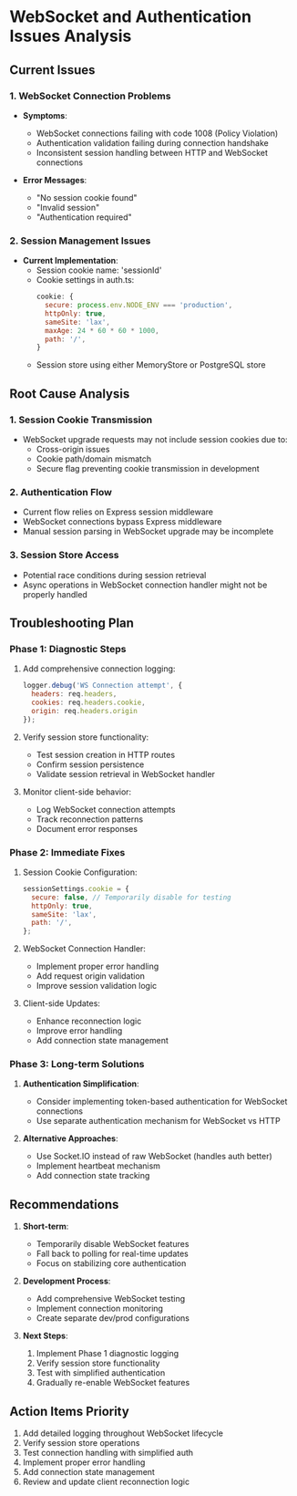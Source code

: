 # WebSocket and Authentication Issues Analysis

## Current Issues

### 1. WebSocket Connection Problems
- **Symptoms**:
  - WebSocket connections failing with code 1008 (Policy Violation)
  - Authentication validation failing during connection handshake
  - Inconsistent session handling between HTTP and WebSocket connections

- **Error Messages**:
  - "No session cookie found"
  - "Invalid session"
  - "Authentication required"

### 2. Session Management Issues
- **Current Implementation**:
  - Session cookie name: 'sessionId'
  - Cookie settings in auth.ts:
    ```javascript
    cookie: {
      secure: process.env.NODE_ENV === 'production',
      httpOnly: true,
      sameSite: 'lax',
      maxAge: 24 * 60 * 60 * 1000,
      path: '/',
    }
    ```
  - Session store using either MemoryStore or PostgreSQL store

## Root Cause Analysis

### 1. Session Cookie Transmission
- WebSocket upgrade requests may not include session cookies due to:
  - Cross-origin issues
  - Cookie path/domain mismatch
  - Secure flag preventing cookie transmission in development

### 2. Authentication Flow
- Current flow relies on Express session middleware
- WebSocket connections bypass Express middleware
- Manual session parsing in WebSocket upgrade may be incomplete

### 3. Session Store Access
- Potential race conditions during session retrieval
- Async operations in WebSocket connection handler might not be properly handled

## Troubleshooting Plan

### Phase 1: Diagnostic Steps
1. Add comprehensive connection logging:
   ```javascript
   logger.debug('WS Connection attempt', {
     headers: req.headers,
     cookies: req.headers.cookie,
     origin: req.headers.origin
   });
   ```

2. Verify session store functionality:
   - Test session creation in HTTP routes
   - Confirm session persistence
   - Validate session retrieval in WebSocket handler

3. Monitor client-side behavior:
   - Log WebSocket connection attempts
   - Track reconnection patterns
   - Document error responses

### Phase 2: Immediate Fixes

1. Session Cookie Configuration:
   ```javascript
   sessionSettings.cookie = {
     secure: false, // Temporarily disable for testing
     httpOnly: true,
     sameSite: 'lax',
     path: '/',
   };
   ```

2. WebSocket Connection Handler:
   - Implement proper error handling
   - Add request origin validation
   - Improve session validation logic

3. Client-side Updates:
   - Enhance reconnection logic
   - Improve error handling
   - Add connection state management

### Phase 3: Long-term Solutions

1. **Authentication Simplification**:
   - Consider implementing token-based authentication for WebSocket connections
   - Use separate authentication mechanism for WebSocket vs HTTP

2. **Alternative Approaches**:
   - Use Socket.IO instead of raw WebSocket (handles auth better)
   - Implement heartbeat mechanism
   - Add connection state tracking

## Recommendations

1. **Short-term**:
   - Temporarily disable WebSocket features
   - Fall back to polling for real-time updates
   - Focus on stabilizing core authentication

2. **Development Process**:
   - Add comprehensive WebSocket testing
   - Implement connection monitoring
   - Create separate dev/prod configurations

3. **Next Steps**:
   1. Implement Phase 1 diagnostic logging
   2. Verify session store functionality
   3. Test with simplified authentication
   4. Gradually re-enable WebSocket features

## Action Items Priority

1. Add detailed logging throughout WebSocket lifecycle
2. Verify session store operations
3. Test connection handling with simplified auth
4. Implement proper error handling
5. Add connection state management
6. Review and update client reconnection logic
